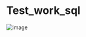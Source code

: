 # Test_work_sql
![image](https://user-images.githubusercontent.com/122537457/232523017-1deb6205-2fa7-4ffc-8e1a-989a8c699878.png)
